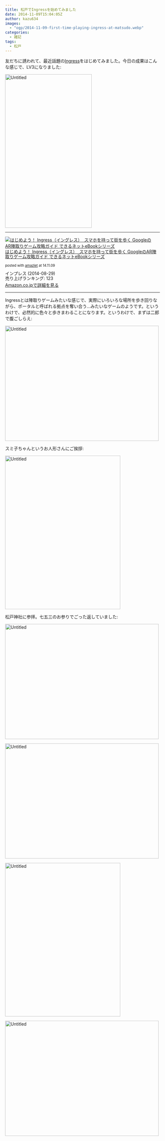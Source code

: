 ```yaml
---
title: 松戸でIngressを始めてみました
date: 2014-11-09T15:04:05Z
author: kazu634
images:
  - "ogp/2014-11-09-first-time-playing-ingress-at-matsudo.webp"
categories:
  - 雑記
tags:
  - 松戸
---
```

友だちに誘われて、最近話題の<a href="https://www.ingress.com/intel" onclick="__gaTracker('send', 'event', 'outbound-article', 'https://www.ingress.com/intel', 'Ingress');">Ingress</a>をはじめてみました。今日の成果はこんな感じで、LV3になりました:

<a href="https://www.flickr.com/photos/42332031@N02/15749032812" onclick="__gaTracker('send', 'event', 'outbound-article', 'https://www.flickr.com/photos/42332031@N02/15749032812', '');" title="Untitled by Kazuhiro MUSASHI, on Flickr"><img class="aligncenter" src="https://farm8.staticflickr.com/7501/15749032812_e932a1f70d.jpg" alt="Untitled" width="282" height="500" /></a>

* * *

<div class="amazlet-box" style="margin-bottom: 0px;">
<div class="amazlet-image" style="float: left; margin: 0px 12px 1px 0px;">
<a href="https://www.amazon.co.jp/exec/obidos/ASIN/B00N3S5S44/simsnes-22/ref=nosim/" onclick="__gaTracker('send', 'event', 'outbound-article', 'https://www.amazon.co.jp/exec/obidos/ASIN/B00N3S5S44/simsnes-22/ref=nosim/', '');" target="_blank" name="amazletlink"><img style="border: none;" src="https://images-na.ssl-images-amazon.com/images/I/51N08S9IxxL._SL160_.jpg" alt="はじめよう！ Ingress（イングレス）　スマホを持って街を歩く GoogleのAR陣取りゲーム攻略ガイド できるネットeBookシリーズ" /></a>
</div>

<div class="amazlet-info" style="line-height: 120%; margin-bottom: 10px;">
<div class="amazlet-name" style="margin-bottom: 10px; line-height: 120%;">
<p>
<a href="https://www.amazon.co.jp/exec/obidos/ASIN/B00N3S5S44/simsnes-22/ref=nosim/" onclick="__gaTracker('send', 'event', 'outbound-article', 'https://www.amazon.co.jp/exec/obidos/ASIN/B00N3S5S44/simsnes-22/ref=nosim/', 'はじめよう！ Ingress（イングレス）　スマホを持って街を歩く GoogleのAR陣取りゲーム攻略ガイド できるネットeBookシリーズ');" target="_blank" name="amazletlink">はじめよう！ Ingress（イングレス）　スマホを持って街を歩く GoogleのAR陣取りゲーム攻略ガイド できるネットeBookシリーズ</a>
</p>

<div class="amazlet-powered-date" style="font-size: 80%; margin-top: 5px; line-height: 120%;">
        posted with <a href="http://www.amazlet.com/" onclick="__gaTracker('send', 'event', 'outbound-article', 'http://www.amazlet.com/', 'amazlet');" title="amazlet"  target="_blank">amazlet</a> at 14.11.09
</div>
</div>

<div class="amazlet-detail">
      インプレス (2014-08-29)<br /> 売り上げランキング: 123
</div>

<div class="amazlet-sub-info" style="float: left;">
<div class="amazlet-link" style="margin-top: 5px;">
<a href="https://www.amazon.co.jp/exec/obidos/ASIN/B00N3S5S44/simsnes-22/ref=nosim/" onclick="__gaTracker('send', 'event', 'outbound-article', 'https://www.amazon.co.jp/exec/obidos/ASIN/B00N3S5S44/simsnes-22/ref=nosim/', 'Amazon.co.jpで詳細を見る');" target="_blank" name="amazletlink">Amazon.co.jpで詳細を見る</a>
</div>
</div>
</div>

<div class="amazlet-footer" style="clear: left;">
</div>
</div>

<!--more-->

* * *

Ingressとは陣取りゲームみたいな感じで、実際にいろいろな場所を歩き回りながら、ポータルと呼ばれる拠点を奪い合う…みたいなゲームのようです。というわけで、必然的に色々と歩きまわることになります。というわけで、まずは二郎で腹ごしらえ:

<a href="https://www.flickr.com/photos/42332031@N02/15562042878" onclick="__gaTracker('send', 'event', 'outbound-article', 'https://www.flickr.com/photos/42332031@N02/15562042878', '');" title="Untitled by Kazuhiro MUSASHI, on Flickr"><img class="aligncenter" src="https://farm4.staticflickr.com/3938/15562042878_5052b653b6.jpg" alt="Untitled" width="500" height="375" /></a>

スミ子ちゃんというお人形さんにご挨拶:

<a href="https://www.flickr.com/photos/42332031@N02/15561600209" onclick="__gaTracker('send', 'event', 'outbound-article', 'https://www.flickr.com/photos/42332031@N02/15561600209', '');" title="Untitled by Kazuhiro MUSASHI, on Flickr"><img class="aligncenter" src="https://farm4.staticflickr.com/3954/15561600209_12d35dab40.jpg" alt="Untitled" width="375" height="500" /></a>

松戸神社に参拝。七五三のお参りでごった返していました:

<a href="https://www.flickr.com/photos/42332031@N02/15561602909" onclick="__gaTracker('send', 'event', 'outbound-article', 'https://www.flickr.com/photos/42332031@N02/15561602909', '');" title="Untitled by Kazuhiro MUSASHI, on Flickr"><img class="aligncenter" src="https://farm4.staticflickr.com/3950/15561602909_2516e5dbba.jpg" alt="Untitled" width="500" height="375" /></a>

<a href="https://www.flickr.com/photos/42332031@N02/15562050558" onclick="__gaTracker('send', 'event', 'outbound-article', 'https://www.flickr.com/photos/42332031@N02/15562050558', '');" title="Untitled by Kazuhiro MUSASHI, on Flickr"><img class="aligncenter" src="https://farm8.staticflickr.com/7468/15562050558_da4c6770ee.jpg" alt="Untitled" width="500" height="375" /></a>

<a href="https://www.flickr.com/photos/42332031@N02/15562325477" onclick="__gaTracker('send', 'event', 'outbound-article', 'https://www.flickr.com/photos/42332031@N02/15562325477', '');" title="Untitled by Kazuhiro MUSASHI, on Flickr"><img class="aligncenter" src="https://farm8.staticflickr.com/7523/15562325477_7ba74dcfe5.jpg" alt="Untitled" width="375" height="500" /></a>

<a href="https://www.flickr.com/photos/42332031@N02/15723787066" onclick="__gaTracker('send', 'event', 'outbound-article', 'https://www.flickr.com/photos/42332031@N02/15723787066', '');" title="Untitled by Kazuhiro MUSASHI, on Flickr"><img class="aligncenter" src="https://farm6.staticflickr.com/5616/15723787066_faa8f53965.jpg" alt="Untitled" width="500" height="375" /></a>
